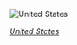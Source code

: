 
![United States](https://www.gstatic.com/prettyearth/assets/full/1377.jpg)

*[United States](https://www.google.com/maps/@32.641977,-111.56908,14z/data=!3m1!1e3)*
